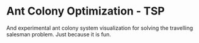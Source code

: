 # Ant Colony Optimization - TSP

And experimental ant colony system visualization for solving the travelling salesman problem. Just because it is fun.
